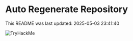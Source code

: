 # Auto Regenerate Repository

This README was last updated: 2025-05-03 23:41:40

 ![TryHackMe](https://tryhackme.com/badge/533634)